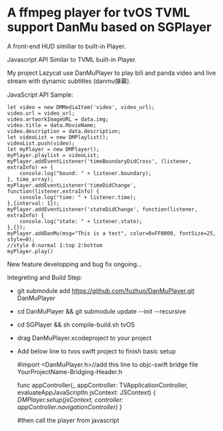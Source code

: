 # A ffmpeg player for tvOS TVML support DanMu based on SGPlayer

A front-end HUD similiar to built-in Player.

Javascript API Similar to TVML built-in Player.

My project Lazycat use DanMuPlayer to play bili and panda video and live stream with dynamic subtitles (danmu弹幕).

JavaScript API Sample:

    let video = new DMMediaItem('video', video_url);
    video.url = video_url;
    video.artworkImageURL = data.img;
    video.title = data.MovieName;
    video.description = data.description;
    let videoList = new DMPlaylist();
    videoList.push(video);
    let myPlayer = new DMPlayer();
    myPlayer.playlist = videoList;
    myPlayer.addEventListener('timeBoundaryDidCross', (listener, extraInfo) => {
        console.log("bound: " + listener.boundary);
    }, time_array);
    myPlayer.addEventListener('timeDidChange', function(listener,extraInfo) {
        console.log("time: " + listener.time);
    },{interval: 1});
    myPlayer.addEventListener('stateDidChange', function(listener, extraInfo) {
        console.log("state: " + listener.state);
    },{});
    myPlayer.addDanMu(msg="This is a test", color=0xFF0000, fontSize=25, style=0);
    //style 0:normal 1:top 2:bottom
    myPlayer.play()

New feature developping and bug fix ongoing...

Integreting and Build Step:

+ git submodule add https://github.com/fuzhuo/DanMuPlayer.git DanMuPlayer

+ cd DanMuPlayer && git submodule update --init --recursive

+ cd SGPlayer && sh compile-build.sh tvOS

+ drag DanMuPlayer.xcodeproject to your project

+ Add below line to tvos swift project to finish basic setup

    #import <DanMuPlayer.h>//add this line to objc-swift bridge file YourProjectName-Bridging-Header.h

    func appController(_ appController: TVApplicationController, evaluateAppJavaScriptIn jsContext: JSContext) {
        *DMPlayer.setup(jsContext, controller: appController.navigationController)*
    }

    #then call the player from javascript
